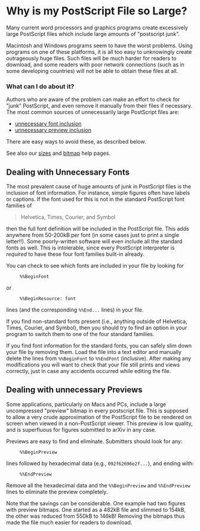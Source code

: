 # Why is my PostScript File so Large?

Many current word processors and graphics programs create excessively
large PostScript files which include large amounts of "postscript junk".

Macintosh and Windows programs seem to have the worst problems. Using
programs on one of these platforms, it is all too easy to unknowingly
create outrageously huge files. Such files will be much harder for
readers to download, and some readers with poor network connections
(such as in some developing countries) will not be able to obtain these
files at all.

### What can I do about it?

Authors who are aware of the problem can make an effort to check for
"junk" PostScript, and even remove it manually from their files if
necessary. The most common sources of unnecessarily large PostScript
files are:

  - [unnecessary font inclusion](#fonts)
  - [unnecessary preview inclusion](#previews)

There are easy ways to avoid these, as described below.

See also our [sizes](../../help/sizes.md) and [bitmap](../../help/bitmap/index.md) help pages.

<span id="fonts"></span>

## Dealing with Unnecessary Fonts

The most prevalent cause of huge amounts of junk in PostScript files is
the inclusion of font information. For instance, simple figures often
have labels or captions. If the font used for this is not in the
standard PostScript font families of

> Helvetica, Times, Courier, and Symbol

then the full font definition will be included in the PostScript file.
This adds anywhere from 50-200kB per font (in some cases just to print a
single letter\!\!). Some poorly-written software will even include all
the standard fonts as well. This is intolerable, since every PostScript
interpreter is *required* to have these four font families built-in
already.

You can check to see which fonts are included in your file by looking
for

``` 
     %%BeginFont
```

or

``` 
     %%BeginResource: font
```

lines (and the corresponding `%%End...` lines) in your file.

If you find non-standard fonts present (i.e., anything outside of
Helvetica, Times, Courier, and Symbol), then you should try to find an
option in your program to switch them to one of the four standard
families.

If you find font information for the standard fonts, you can safely slim
down your file by removing them. Load the file into a text editor and
manually delete the lines from `%%BeginFont` to `%%EndFont` (inclusive).
After making any modifications you will want to check that your file
still prints and views correctly, just in case any accidents occurred
while editing the file.

<span id="previews"></span>

## Dealing with unnecessary Previews

Some applications, particularly on Macs and PCs, include a large
uncompressed "preview" bitmap in every postscript file. This is supposed
to allow a very crude approximation of the PostScript file to be
rendered on screen when viewed in a non-PostScript viewer. This preview
is low quality, and is superfluous for figures submitted to arXiv in any
case.

Previews are easy to find and eliminate. Submitters should look for any:

``` 
     %%BeginPreview
```

lines followed by hexadecimal data (e.g., `092f62696e2f...`), and ending
with:

``` 
     %%EndPreview
```

Remove all the hexadecimal data and the `%%BeginPreview` and
`%%EndPreview` lines to eliminate the preview completely.

Note that the savings can be considerable. One example had two figures
with preview bitmaps. One started as a 482kB file and slimmed to 154kB,
the other was reduced from 550kB to 146kB\! Removing the bitmaps thus
made the file much easier for readers to download.
